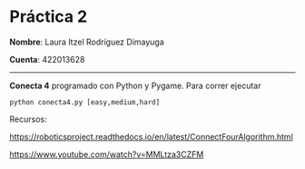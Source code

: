 # Práctica 2

**Nombre**: Laura Itzel Rodríguez Dimayuga 

**Cuenta**: 422013628

---

**Conecta 4** programado con Python y Pygame. Para correr ejecutar 

```
python conecta4.py [easy,medium,hard]
```

Recursos: 

https://roboticsproject.readthedocs.io/en/latest/ConnectFourAlgorithm.html

https://www.youtube.com/watch?v=MMLtza3CZFM
